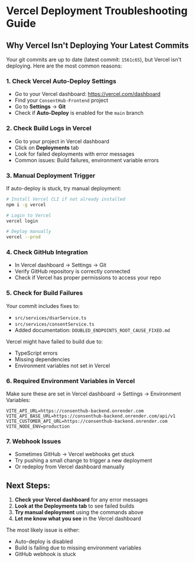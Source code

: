 # Vercel Deployment Troubleshooting Guide

## Why Vercel Isn't Deploying Your Latest Commits

Your git commits are up to date (latest commit: `1561c65`), but Vercel isn't deploying. Here are the most common reasons:

### 1. Check Vercel Auto-Deploy Settings
- Go to your Vercel dashboard: https://vercel.com/dashboard
- Find your `ConsentHub-Frontend` project
- Go to **Settings** → **Git**
- Check if **Auto-Deploy** is enabled for the `main` branch

### 2. Check Build Logs in Vercel
- Go to your project in Vercel dashboard
- Click on **Deployments** tab
- Look for failed deployments with error messages
- Common issues: Build failures, environment variable errors

### 3. Manual Deployment Trigger
If auto-deploy is stuck, try manual deployment:
```bash
# Install Vercel CLI if not already installed
npm i -g vercel

# Login to Vercel
vercel login

# Deploy manually
vercel --prod
```

### 4. Check GitHub Integration
- In Vercel dashboard → Settings → Git
- Verify GitHub repository is correctly connected
- Check if Vercel has proper permissions to access your repo

### 5. Check for Build Failures
Your commit includes fixes to:
- `src/services/dsarService.ts` 
- `src/services/consentService.ts`
- Added documentation: `DOUBLED_ENDPOINTS_ROOT_CAUSE_FIXED.md`

Vercel might have failed to build due to:
- TypeScript errors
- Missing dependencies  
- Environment variables not set in Vercel

### 6. Required Environment Variables in Vercel
Make sure these are set in Vercel dashboard → Settings → Environment Variables:
```
VITE_API_URL=https://consenthub-backend.onrender.com
VITE_API_BASE_URL=https://consenthub-backend.onrender.com/api/v1
VITE_CUSTOMER_API_URL=https://consenthub-backend.onrender.com
VITE_NODE_ENV=production
```

### 7. Webhook Issues
- Sometimes GitHub → Vercel webhooks get stuck
- Try pushing a small change to trigger a new deployment
- Or redeploy from Vercel dashboard manually

## Next Steps:
1. **Check your Vercel dashboard** for any error messages
2. **Look at the Deployments tab** to see failed builds
3. **Try manual deployment** using the commands above
4. **Let me know what you see** in the Vercel dashboard

The most likely issue is either:
- Auto-deploy is disabled
- Build is failing due to missing environment variables
- GitHub webhook is stuck
